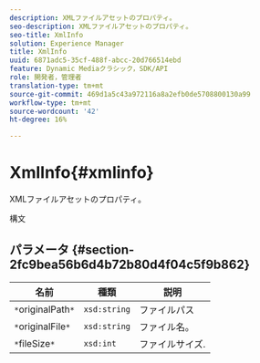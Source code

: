 ```yaml
---
description: XMLファイルアセットのプロパティ。
seo-description: XMLファイルアセットのプロパティ。
seo-title: XmlInfo
solution: Experience Manager
title: XmlInfo
uuid: 6871adc5-35cf-488f-abcc-20d766514ebd
feature: Dynamic Mediaクラシック，SDK/API
role: 開発者，管理者
translation-type: tm+mt
source-git-commit: 469d1a5c43a972116a8a2efb0de5708800130a99
workflow-type: tm+mt
source-wordcount: '42'
ht-degree: 16%

---
```



# XmlInfo{#xmlinfo}

XMLファイルアセットのプロパティ。

構文

## パラメータ {#section-2fc9bea56b6d4b72b80d4f04c5f9b862}

| 名前 | 種類 | 説明 |
|---|---|---|
| `*`originalPath`*` | `xsd:string` | ファイルパス |
| `*`originalFile`*` | `xsd:string` | ファイル名。 |
| `*`fileSize`*` | `xsd:int` | ファイルサイズ. |

